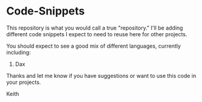 # Code-Snippets
This repository is what you would call a true "repository." I'll be adding different code snippets I expect to need to reuse here for other projects.

You should expect to see a good mix of different languages, currently including:
1. Dax

Thanks and let me know if you have suggestions or want to use this code in your projects.

Keith
